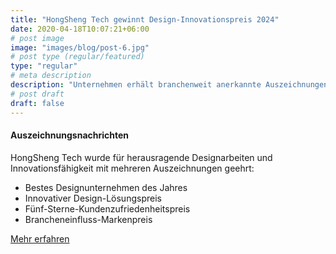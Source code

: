 ```yaml
---
title: "HongSheng Tech gewinnt Design-Innovationspreis 2024"
date: 2020-04-18T10:07:21+06:00
# post image
image: "images/blog/post-6.jpg"
# post type (regular/featured)
type: "regular"
# meta description
description: "Unternehmen erhält branchenweit anerkannte Auszeichnungen"
# post draft
draft: false
---
```



#### Auszeichnungsnachrichten

HongSheng Tech wurde für herausragende Designarbeiten und Innovationsfähigkeit mit mehreren Auszeichnungen geehrt:

- Bestes Designunternehmen des Jahres
- Innovativer Design-Lösungspreis
- Fünf-Sterne-Kundenzufriedenheitspreis
- Brancheneinfluss-Markenpreis

[Mehr erfahren](#)